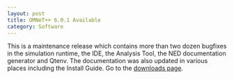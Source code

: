 ```yaml
---
layout: post
title: OMNeT++ 6.0.1 Available
category: Software
---
```

This is a maintenance release which contains more than two dozen bugfixes in
the simulation runtime, the IDE, the Analysis Tool, the NED documentation generator 
and Qtenv. The documentation was also updated in various places including the Install Guide.
Go to the [downloads page](/download).
